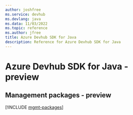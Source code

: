 ```yaml
---
author: joshfree
ms.service: devhub
ms.devlang: java
ms.data: 11/03/2022
ms.topic: reference
ms.author: jfree
title: Azure Devhub SDK for Java
description: Reference for Azure Devhub SDK for Java
---
```

# Azure Devhub SDK for Java - preview

## Management packages - preview
[!INCLUDE [mgmt-packages](devhub-mgmt-index.md)]